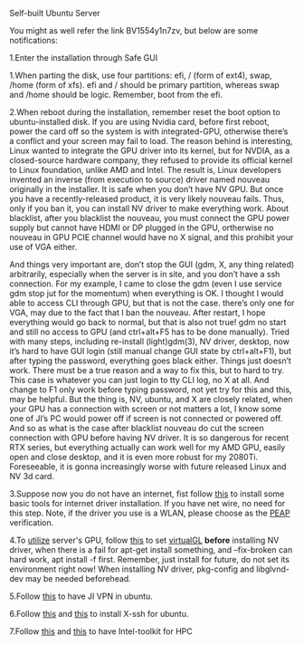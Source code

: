 
Self-built Ubuntu Server

You might as well refer the link BV1554y1n7zv, but below are some notifications:

1.Enter the installation through Safe GUI

1.When parting the disk, use four partitions: efi, / (form of ext4), swap, /home (form of xfs). efi and / should be primary partition, whereas swap and /home should be logic. Remember, boot from the efi.

2.When reboot during the installation, remember reset the boot option to ubuntu-installed disk. If you are using Nvidia card, before first reboot, power the card off so the system is with integrated-GPU, otherwise there’s a conflict and your screen may fail to load. The reason behind is interesting, Linux wanted to integrate the GPU driver into its kernel, but for NVDIA, as a closed-source hardware company, they refused to provide its official kernel to Linux foundation, unlike AMD and Intel. The result is, Linux developers invented an inverse (from execution to source) driver named nouveau originally in the installer. It is safe when you don’t have NV GPU. But once you have a recently-released product, it is very likely nouveau fails. Thus, only if you ban it, you can install NV driver to make everything work. About blacklist, after you blacklist the nouveau, you must connect the GPU power supply but cannot have HDMI or DP plugged in the GPU, ortherwise no nouveau in GPU PCIE channel would have no X signal, and this prohibit your use of VGA either. 

And things very important are, don’t stop the GUI (gdm, X, any thing related) arbitrarily, especially when the server is in site, and you don’t have a ssh connection. For my example, I came to close the gdm (even I use service gdm stop jut for the momentum) when everything is OK. I thought I would able to access CLI through GPU, but that is not the case. there’s only one for VGA, may due to the fact that I ban the nouveau. After restart, I hope everything would go back to normal, but that is also not true! gdm no start and still no access to GPU (and ctrl+alt+F5 has to be done manually). Tried with many steps, including re-install (light)gdm(3), NV driver, desktop, now it’s hard to have GUI login (still manual change GUI state by ctrl+alt+F1), but after typing the password, everything goes black either. Things just doesn’t work. There must be a true reason and a way to fix this, but to hard to try. This case is whatever you can just login to tty CLI log, no X at all. And change to F1 only work before typing password, not yet try for this and this, may be helpful. But the thing is, NV, ubuntu, and X are closely related, when your GPU has a connection with screen or not matters a lot, I know some one of JI’s PC would power off if screen is not connected or powered off. And so as what is the case after blacklist nouveau do cut the screen connection with GPU before having NV driver. It is so dangerous for recent RTX series, but everything actually can work well for my AMD GPU, easily open and close desktop, and it is even more robust for my 2080Ti. Foreseeable, it is gonna increasingly worse with future released Linux and NV 3d card. 

3.Suppose now you do not have an internet, fist follow [this](https://yebd1h.smartapps.cn/pages/blog/index?blogId=131846961&_swebfr=1&_swebFromHost=baiduboxapp) to install some basic tools for internet driver installation. If you have net wire, no need for this step. Note, if the driver you use is a WLAN, please choose as the [PEAP](https://blog.csdn.net/qq_27190305/article/details/109822637) verification.

4.To [utilize](https://virtualgl.org/About/Background) server's GPU, follow [th](https://shaoyecheng.com/uncategorized/2020-04-08-TurboVNC-VirtualGL%EF%BC%9A%E5%AE%9E%E7%8E%B0%E6%9C%8D%E5%8A%A1%E5%99%A8%E7%9A%84%E5%A4%9A%E7%94%A8%E6%88%B7%E5%9B%BE%E5%BD%A2%E5%8C%96%E8%AE%BF%E9%97%AE%E4%B8%8E%E7%A1%AC%E4%BB%B6%E5%8A%A0%E9%80%9F.html)[is](https://blog.csdn.net/weixin_44831881/article/details/119810165) to set [virtualGL](https://virtualgl.org/Documentation/Documentation) **before** installing NV driver, when there is a fail for apt-get install something, and –fix-broken can hard work, apt install -f first. Remember, just install for future, do not set its environment right now! When installing NV driver, pkg-config and libglvnd-dev may be needed beforehead.

5.Follow [this](https://blog.csdn.net/baiyu33/article/details/130630836) to have JI VPN in ubuntu.

6.Follow [this](https://dev.to/selllami/how-to-run-mobaxterm-on-ubuntu-linux-with-wine-ohf) and [this](https://wiki.winehq.org/Ubuntu_zhcn) to install X-ssh for ubuntu.

7.Follow [this](https://estuarine.jp/2023/04/oneapi-ubuntu-22-04/?lang=en) and [this](https://www.intel.com/content/www/us/en/developer/tools/oneapi/hpc-toolkit-download.html?operatingsystem=linux&distributions=aptpackagemanager) to have Intel-toolkit for HPC


